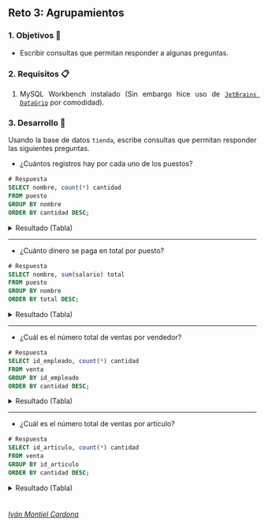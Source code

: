 ## Reto 3: Agrupamientos

<div style="text-align: justify;">

### 1. Objetivos :dart:

- Escribir consultas que permitan responder a algunas preguntas.

### 2. Requisitos :clipboard:

1. MySQL Workbench instalado (Sin embargo hice uso de [`JetBrains DataGrip`](https://www.jetbrains.com/datagrip/) por comodidad).

### 3. Desarrollo :rocket:

Usando la base de datos `tienda`, escribe consultas que permitan responder las siguientes preguntas.

- ¿Cuántos registros hay por cada uno de los puestos?

```sql
# Respuesta
SELECT nombre, count(*) cantidad
FROM puesto
GROUP BY nombre
ORDER BY cantidad DESC;                
```
<details><summary>Resultado (Tabla)</summary>
<p>
  
<details><summary>Evidencia (Jetbrains DataGrip)</summary>
<p>
<br />
<p align="center">
  <a>
    <img src="https://github.com/begeistert/Bedu/blob/main/Sesion-02/Reto-03/Captura-01.png">
  </a>
</p>
</details>

|#  |nombre                              |cantidad|
|---|------------------------------------|--------|
|1  |Nurse Practicioner                  |16      |
|2  |Marketing Manager                   |16      |
|3  |Project Manager                     |15      |
|4  |Research Associate                  |14      |
|5  |Editor                              |14      |
|6  |Business Systems Development Analyst|14      |
|7  |Data Coordiator                     |13      |
|8  |Physical Therapy Assistant          |13      |
|9  |Assistant Professor                 |13      |
|10 |Financial Advisor                   |12      |
|11 |Sales Representative                |12      |
|12 |Executive Secretary                 |12      |
|13 |VP Marketing                        |12      |
|14 |Compensation Analyst                |12      |
|15 |VP Quality Control                  |12      |
|16 |Product Engineer                    |12      |
|17 |General Manager                     |11      |
|18 |Clinical Specialist                 |11      |
|19 |Occupational Therapist              |11      |
|20 |Recruiting Manager                  |11      |
|21 |Mechanical Systems Engineer         |11      |
|22 |Electrical Engineer                 |11      |
|23 |Marketing Assistant                 |11      |
|24 |Paralegal                           |11      |
|25 |Social Worker                       |10      |
|26 |Structural Engineer                 |10      |
|27 |Senior Editor                       |10      |
|28 |Speech Pathologist                  |10      |
|29 |Help Desk Technician                |10      |
|30 |Community Outreach Specialist       |10      |
|31 |Environmental Tech                  |10      |
|32 |Nurse                               |10      |
|33 |Senior Cost Accountant              |10      |
|34 |VP Accounting                       |10      |
|35 |Pharmacist                          |10      |
|36 |Associate Professor                 |10      |
|37 |Professor                           |10      |
|38 |Staff Scientist                     |9       |
|39 |Teacher                             |9       |
|40 |Recruiter                           |9       |
|41 |Quality Control Specialist          |9       |
|42 |Senior Quality Engineer             |9       |
|43 |Nuclear Power Engineer              |9       |
|44 |Internal Auditor                    |9       |
|45 |Account Executive                   |9       |
|46 |Technical Writer                    |9       |
|47 |Environmental Specialist            |9       |
|48 |Analog Circuit Design manager       |8       |
|49 |Junior Executive                    |8       |
|50 |Director of Sales                   |8       |
|51 |Graphic Designer                    |8       |
|52 |Senior Financial Analyst            |8       |
|53 |Cost Accountant                     |8       |
|54 |Sales Associate                     |8       |
|55 |Librarian                           |8       |
|56 |Software Consultant                 |8       |
|57 |Chief Design Engineer               |8       |
|58 |Quality Engineer                    |8       |
|59 |Actuary                             |8       |
|60 |Information Systems Manager         |7       |
|61 |Dental Hygienist                    |7       |
|62 |VP Sales                            |7       |
|63 |Chemical Engineer                   |7       |
|64 |Assistant Manager                   |7       |
|65 |Geological Engineer                 |7       |
|66 |Help Desk Operator                  |7       |
|67 |VP Product Management               |7       |
|68 |Human Resources Manager             |6       |
|69 |Financial Analyst                   |6       |
|70 |Biostatistician IV                  |6       |
|71 |Tax Accountant                      |6       |
|72 |Account Coordinator                 |6       |
|73 |Legal Assistant                     |6       |
|74 |Developer II                        |6       |
|75 |Senior Developer                    |6       |
|76 |Operator                            |6       |
|77 |Assistant Media Planner             |6       |
|78 |Desktop Support Technician          |5       |
|79 |Web Designer IV                     |5       |
|80 |Civil Engineer                      |5       |
|81 |Media Manager III                   |5       |
|82 |Administrative Assistant III        |5       |
|83 |GIS Technical Architect             |5       |
|84 |Payment Adjustment Coordinator      |5       |
|85 |Analyst Programmer                  |5       |
|86 |Budget/Accounting Analyst IV        |5       |
|87 |Food Chemist                        |5       |
|88 |Budget/Accounting Analyst III       |4       |
|89 |Safety Technician IV                |4       |
|90 |Design Engineer                     |4       |
|91 |Biostatistician I                   |4       |
|92 |Administrative Officer              |4       |
|93 |Senior Sales Associate              |4       |
|94 |Accountant IV                       |4       |
|95 |Computer Systems Analyst I          |4       |
|96 |Biostatistician III                 |4       |
|97 |Automation Specialist III           |4       |
|98 |Developer III                       |4       |
|99 |Statistician I                      |4       |
|100|Structural Analysis Engineer        |4       |
|101|Engineer IV                         |4       |
|102|Database Administrator IV           |4       |
|103|Accounting Assistant III            |3       |
|104|Staff Accountant IV                 |3       |
|105|Software Test Engineer III          |3       |
|106|Human Resources Assistant I         |3       |
|107|Human Resources Assistant II        |3       |
|108|Registered Nurse                    |3       |
|109|Software Engineer I                 |3       |
|110|Staff Accountant II                 |3       |
|111|Programmer II                       |3       |
|112|Systems Administrator III           |3       |
|113|Accounting Assistant II             |3       |
|114|Engineer II                         |3       |
|115|Office Assistant III                |3       |
|116|Health Coach IV                     |3       |
|117|Developer IV                        |3       |
|118|Staff Accountant I                  |3       |
|119|Computer Systems Analyst III        |3       |
|120|Research Nurse                      |3       |
|121|Geologist III                       |3       |
|122|Web Developer II                    |3       |
|123|Database Administrator III          |3       |
|124|Geologist II                        |3       |
|125|Health Coach I                      |3       |
|126|Statistician IV                     |3       |
|127|Health Coach III                    |3       |
|128|Statistician III                    |3       |
|129|Engineer III                        |3       |
|130|Programmer Analyst II               |2       |
|131|Computer Systems Analyst II         |2       |
|132|Software Engineer IV                |2       |
|133|Database Administrator II           |2       |
|134|Programmer III                      |2       |
|135|Programmer Analyst IV               |2       |
|136|Research Assistant IV               |2       |
|137|Web Developer IV                    |2       |
|138|Geologist IV                        |2       |
|139|Administrative Assistant II         |2       |
|140|Database Administrator I            |2       |
|141|Automation Specialist II            |2       |
|142|Statistician II                     |2       |
|143|Media Manager IV                    |2       |
|144|Programmer Analyst III              |2       |
|145|Accountant I                        |2       |
|146|Human Resources Assistant III       |2       |
|147|Safety Technician III               |2       |
|148|Automation Specialist I             |2       |
|149|Media Manager II                    |2       |
|150|Web Designer I                      |2       |
|151|Web Designer III                    |2       |
|152|Office Assistant IV                 |2       |
|153|Account Representative IV           |2       |
|154|Account Representative II           |2       |
|155|Web Developer III                   |1       |
|156|Safety Technician I                 |1       |
|157|Accountant III                      |1       |
|158|Accounting Assistant I              |1       |
|159|Software Test Engineer I            |1       |
|160|Administrative Assistant I          |1       |
|161|Health Coach II                     |1       |
|162|Office Assistant II                 |1       |
|163|Account Representative III          |1       |
|164|Web Developer I                     |1       |
|165|Software Test Engineer IV           |1       |
|166|Systems Administrator IV            |1       |
|167|Software Test Engineer II           |1       |
|168|Automation Specialist IV            |1       |
|169|Research Assistant III              |1       |
|170|Web Designer II                     |1       |
|171|Engineer I                          |1       |
|172|Office Assistant I                  |1       |
|173|Human Resources Assistant IV        |1       |
|174|Budget/Accounting Analyst II        |1       |
|175|Biostatistician II                  |1       |
|176|Systems Administrator II            |1       |
|177|Research Assistant II               |1       |
|178|Budget/Accounting Analyst I         |1       |
|179|Computer Systems Analyst IV         |1       |
|180|Programmer IV                       |1       |
|181|Geologist I                         |1       |

</p>
</details>

---

- ¿Cuánto dinero se paga en total por puesto?

```sql
# Respuesta
SELECT nombre, sum(salario) total
FROM puesto
GROUP BY nombre
ORDER BY total DESC;                 
```
<details><summary>Resultado (Tabla)</summary>
<p>

<details><summary>Evidencia (Jetbrains DataGrip)</summary>
<p>
<br />
<p align="center">
  <a>
    <img src="https://github.com/begeistert/Bedu/blob/main/Sesion-02/Reto-03/Captura-02.png">
  </a>
</p>
</details>

|#  |nombre                              |total             |
|---|------------------------------------|------------------|
|1  |Project Manager                     |319920.94999999995|
|2  |Marketing Manager                   |314634.11000000004|
|3  |Nurse Practicioner                  |296384.04         |
|4  |Editor                              |295937.8          |
|5  |Business Systems Development Analyst|287700.92000000004|
|6  |Data Coordiator                     |270557.2          |
|7  |Assistant Professor                 |259330.11999999997|
|8  |Sales Representative                |258233.40000000002|
|9  |Physical Therapy Assistant          |250663.83000000002|
|10 |Product Engineer                    |250642.59         |
|11 |Executive Secretary                 |249026.86         |
|12 |Recruiting Manager                  |244284.58000000002|
|13 |VP Marketing                        |238134.47         |
|14 |Research Associate                  |232990.91999999998|
|15 |VP Quality Control                  |228367.74         |
|16 |Financial Advisor                   |223188.32         |
|17 |Internal Auditor                    |217184.47999999998|
|18 |Community Outreach Specialist       |213180.26         |
|19 |Electrical Engineer                 |213060.25000000003|
|20 |Senior Cost Accountant              |209741.45         |
|21 |Mechanical Systems Engineer         |205871.29999999996|
|22 |Recruiter                           |205388.24         |
|23 |Associate Professor                 |202747.07         |
|24 |Marketing Assistant                 |201814.22999999998|
|25 |Professor                           |197438.65         |
|26 |Occupational Therapist              |197312.52         |
|27 |Structural Engineer                 |196719.8          |
|28 |Compensation Analyst                |196647.86         |
|29 |Help Desk Technician                |195488.10000000003|
|30 |Technical Writer                    |195144.9          |
|31 |Senior Editor                       |194293.35         |
|32 |Account Executive                   |192631.74000000002|
|33 |Paralegal                           |191828.56         |
|34 |General Manager                     |187447.10000000003|
|35 |Environmental Specialist            |187148.25999999998|
|36 |Actuary                             |185081.38         |
|37 |Nuclear Power Engineer              |183194.26999999996|
|38 |Speech Pathologist                  |181719.12         |
|39 |Clinical Specialist                 |180402.31000000003|
|40 |Analog Circuit Design manager       |179310.18000000002|
|41 |Quality Engineer                    |177159.88         |
|42 |Pharmacist                          |177045.75999999998|
|43 |VP Accounting                       |176440.37         |
|44 |Quality Control Specialist          |176435.7          |
|45 |Teacher                             |176137.90999999997|
|46 |Environmental Tech                  |170871.14         |
|47 |Social Worker                       |168107.81         |
|48 |Librarian                           |167132.47         |
|49 |Senior Quality Engineer             |165311.53         |
|50 |Sales Associate                     |161259.63         |
|51 |Information Systems Manager         |158606.63999999998|
|52 |Nurse                               |158288.41         |
|53 |Staff Scientist                     |157528.98         |
|54 |Junior Executive                    |156846.26         |
|55 |Graphic Designer                    |155582.24000000002|
|56 |Cost Accountant                     |155524.81         |
|57 |Senior Financial Analyst            |155378.73         |
|58 |Geological Engineer                 |154718.74000000002|
|59 |Software Consultant                 |148500.93         |
|60 |Help Desk Operator                  |144664.22         |
|61 |Senior Developer                    |144510.99999999997|
|62 |VP Sales                            |144019.28         |
|63 |Assistant Media Planner             |142575.78999999998|
|64 |VP Product Management               |139063            |
|65 |Assistant Manager                   |137498.36         |
|66 |Director of Sales                   |136630.69         |
|67 |Dental Hygienist                    |134625.13999999998|
|68 |Human Resources Manager             |134137.89         |
|69 |Chemical Engineer                   |124725.29         |
|70 |Food Chemist                        |122822.52999999998|
|71 |Legal Assistant                     |116887.06         |
|72 |Biostatistician IV                  |115855.77         |
|73 |Chief Design Engineer               |113435.31         |
|74 |Administrative Assistant III        |109978.81999999999|
|75 |Analyst Programmer                  |109022.78         |
|76 |Payment Adjustment Coordinator      |108237.15         |
|77 |Operator                            |107162.24         |
|78 |Media Manager III                   |106493.16         |
|79 |Tax Accountant                      |104793.26999999999|
|80 |Financial Analyst                   |103102.69         |
|81 |Developer II                        |100616.11         |
|82 |GIS Technical Architect             |98169.16          |
|83 |Civil Engineer                      |96309.17          |
|84 |Structural Analysis Engineer        |96282.49          |
|85 |Account Coordinator                 |95365.31          |
|86 |Web Designer IV                     |94720.48999999999 |
|87 |Desktop Support Technician          |92315.22          |
|88 |Budget/Accounting Analyst IV        |86841.65          |
|89 |Automation Specialist III           |85265.81          |
|90 |Accounting Assistant II             |82846.92          |
|91 |Biostatistician I                   |81166.53          |
|92 |Design Engineer                     |80445.94          |
|93 |Engineer IV                         |80252.93000000001 |
|94 |Accounting Assistant III            |78947.08          |
|95 |Developer III                       |78804.54          |
|96 |Database Administrator IV           |78122.02          |
|97 |Research Nurse                      |74760.48000000001 |
|98 |Safety Technician IV                |73772             |
|99 |Computer Systems Analyst III        |73510.64000000001 |
|100|Accountant IV                       |73295.34          |
|101|Engineer II                         |72390.38          |
|102|Biostatistician III                 |72168.98999999999 |
|103|Web Developer II                    |70273.68000000001 |
|104|Budget/Accounting Analyst III       |70107.77          |
|105|Computer Systems Analyst I          |69487.33          |
|106|Health Coach IV                     |68818.7           |
|107|Statistician I                      |66762.22          |
|108|Programmer II                       |66738.28          |
|109|Administrative Officer              |65457.009999999995|
|110|Systems Administrator III           |65249.71          |
|111|Database Administrator III          |65130.479999999996|
|112|Health Coach I                      |64201.719999999994|
|113|Senior Sales Associate              |59430.57          |
|114|Statistician IV                     |59128.3           |
|115|Software Engineer I                 |58684.06          |
|116|Registered Nurse                    |58365.799999999996|
|117|Health Coach III                    |57582.14000000001 |
|118|Statistician III                    |56597.75          |
|119|Human Resources Assistant II        |56561.19          |
|120|Human Resources Assistant I         |54443.1           |
|121|Geologist II                        |52602.93          |
|122|Staff Accountant IV                 |52206.27          |
|123|Programmer Analyst III              |50695.97          |
|124|Engineer III                        |49341.4           |
|125|Staff Accountant I                  |48534.89000000001 |
|126|Office Assistant III                |46695.299999999996|
|127|Administrative Assistant II         |46447.15          |
|128|Software Test Engineer III          |46299.53          |
|129|Media Manager IV                    |45136.490000000005|
|130|Geologist III                       |44991.45          |
|131|Web Designer I                      |44976.29          |
|132|Automation Specialist II            |44760.58          |
|133|Programmer Analyst IV               |44548.759999999995|
|134|Account Representative IV           |44136.37          |
|135|Web Designer III                    |44085.04          |
|136|Database Administrator II           |43489.34          |
|137|Web Developer IV                    |42071.9           |
|138|Geologist IV                        |41916.28          |
|139|Developer IV                        |41890.75          |
|140|Safety Technician III               |40913.68          |
|141|Automation Specialist I             |39900.479999999996|
|142|Research Assistant IV               |38957.619999999995|
|143|Software Engineer IV                |37258.75          |
|144|Database Administrator I            |36415.3           |
|145|Account Representative II           |36270.86          |
|146|Office Assistant IV                 |35898.479999999996|
|147|Programmer Analyst II               |35658.78          |
|148|Computer Systems Analyst II         |35160             |
|149|Programmer III                      |35091.17          |
|150|Staff Accountant II                 |33694.94          |
|151|Human Resources Assistant III       |32617.61          |
|152|Media Manager II                    |31757.510000000002|
|153|Accountant I                        |30567.079999999998|
|154|Accounting Assistant I              |29770             |
|155|Administrative Assistant I          |28952.63          |
|156|Statistician II                     |28752.649999999998|
|157|Budget/Accounting Analyst II        |28698.82          |
|158|Research Assistant III              |27359.54          |
|159|Automation Specialist IV            |27356.99          |
|160|Engineer I                          |27155.44          |
|161|Programmer IV                       |27148.8           |
|162|Computer Systems Analyst IV         |25803.45          |
|163|Software Test Engineer IV           |25062.1           |
|164|Web Developer I                     |23536.3           |
|165|Software Test Engineer I            |22150.18          |
|166|Accountant III                      |21880.07          |
|167|Systems Administrator IV            |21007.3           |
|168|Office Assistant II                 |21000.56          |
|169|Office Assistant I                  |20506.16          |
|170|Biostatistician II                  |20196.05          |
|171|Health Coach II                     |18672.07          |
|172|Web Designer II                     |18487.79          |
|173|Systems Administrator II            |16712.29          |
|174|Budget/Accounting Analyst I         |16579.18          |
|175|Research Assistant II               |15982.36          |
|176|Safety Technician I                 |15855.96          |
|177|Web Developer III                   |15457.03          |
|178|Software Test Engineer II           |13084.31          |
|179|Human Resources Assistant IV        |12946.33          |
|180|Geologist I                         |11719.36          |
|181|Account Representative III          |10926.89          |

</p>
</details>

---

- ¿Cuál es el número total de ventas por vendedor?

```sql
# Respuesta
SELECT id_empleado, count(*) cantidad
FROM venta
GROUP BY id_empleado
ORDER BY cantidad DESC;                 
```
<details><summary>Resultado (Tabla)</summary>
<p>

<details><summary>Evidencia (Jetbrains DataGrip)</summary>
<p>
<br />
<p align="center">
  <a>
    <img src="https://github.com/begeistert/Bedu/blob/main/Sesion-02/Reto-03/Captura-03.png">
  </a>
</p>
</details>

|#  |id_empleado|cantidad|
|---|-----------|--------|
|1  |510        |6       |
|2  |12         |5       |
|3  |227        |5       |
|4  |544        |5       |
|5  |15         |4       |
|6  |142        |4       |
|7  |216        |4       |
|8  |233        |4       |
|9  |379        |4       |
|10 |396        |4       |
|11 |413        |4       |
|12 |446        |4       |
|13 |476        |4       |
|14 |507        |4       |
|15 |529        |4       |
|16 |682        |4       |
|17 |747        |4       |
|18 |769        |4       |
|19 |791        |4       |
|20 |895        |4       |
|21 |41         |3       |
|22 |51         |3       |
|23 |56         |3       |
|24 |69         |3       |
|25 |86         |3       |
|26 |104        |3       |
|27 |107        |3       |
|28 |155        |3       |
|29 |173        |3       |
|30 |178        |3       |
|31 |185        |3       |
|32 |190        |3       |
|33 |205        |3       |
|34 |228        |3       |
|35 |240        |3       |
|36 |242        |3       |
|37 |255        |3       |
|38 |256        |3       |
|39 |260        |3       |
|40 |287        |3       |
|41 |318        |3       |
|42 |344        |3       |
|43 |364        |3       |
|44 |381        |3       |
|45 |393        |3       |
|46 |398        |3       |
|47 |414        |3       |
|48 |427        |3       |
|49 |461        |3       |
|50 |489        |3       |
|51 |511        |3       |
|52 |542        |3       |
|53 |558        |3       |
|54 |562        |3       |
|55 |646        |3       |
|56 |678        |3       |
|57 |680        |3       |
|58 |725        |3       |
|59 |737        |3       |
|60 |756        |3       |
|61 |761        |3       |
|62 |772        |3       |
|63 |773        |3       |
|64 |774        |3       |
|65 |784        |3       |
|66 |785        |3       |
|67 |802        |3       |
|68 |805        |3       |
|69 |811        |3       |
|70 |823        |3       |
|71 |872        |3       |
|72 |944        |3       |
|73 |946        |3       |
|74 |948        |3       |
|75 |951        |3       |
|76 |976        |3       |
|77 |994        |3       |
|78 |2          |2       |
|79 |3          |2       |
|80 |6          |2       |
|81 |18         |2       |
|82 |23         |2       |
|83 |31         |2       |
|84 |32         |2       |
|85 |36         |2       |
|86 |37         |2       |
|87 |39         |2       |
|88 |45         |2       |
|89 |60         |2       |
|90 |67         |2       |
|91 |74         |2       |
|92 |83         |2       |
|93 |85         |2       |
|94 |90         |2       |
|95 |92         |2       |
|96 |94         |2       |
|97 |108        |2       |
|98 |115        |2       |
|99 |122        |2       |
|100|123        |2       |
|101|128        |2       |
|102|134        |2       |
|103|135        |2       |
|104|141        |2       |
|105|148        |2       |
|106|149        |2       |
|107|153        |2       |
|108|156        |2       |
|109|170        |2       |
|110|177        |2       |
|111|183        |2       |
|112|188        |2       |
|113|192        |2       |
|114|193        |2       |
|115|196        |2       |
|116|198        |2       |
|117|202        |2       |
|118|208        |2       |
|119|209        |2       |
|120|223        |2       |
|121|230        |2       |
|122|236        |2       |
|123|237        |2       |
|124|243        |2       |
|125|252        |2       |
|126|259        |2       |
|127|263        |2       |
|128|265        |2       |
|129|267        |2       |
|130|270        |2       |
|131|278        |2       |
|132|286        |2       |
|133|291        |2       |
|134|292        |2       |
|135|298        |2       |
|136|299        |2       |
|137|301        |2       |
|138|303        |2       |
|139|304        |2       |
|140|305        |2       |
|141|312        |2       |
|142|325        |2       |
|143|342        |2       |
|144|349        |2       |
|145|354        |2       |
|146|359        |2       |
|147|360        |2       |
|148|370        |2       |
|149|378        |2       |
|150|383        |2       |
|151|389        |2       |
|152|390        |2       |
|153|394        |2       |
|154|395        |2       |
|155|401        |2       |
|156|412        |2       |
|157|417        |2       |
|158|423        |2       |
|159|428        |2       |
|160|435        |2       |
|161|438        |2       |
|162|444        |2       |
|163|448        |2       |
|164|449        |2       |
|165|452        |2       |
|166|453        |2       |
|167|459        |2       |
|168|460        |2       |
|169|467        |2       |
|170|477        |2       |
|171|485        |2       |
|172|491        |2       |
|173|499        |2       |
|174|502        |2       |
|175|509        |2       |
|176|516        |2       |
|177|517        |2       |
|178|520        |2       |
|179|528        |2       |
|180|531        |2       |
|181|538        |2       |
|182|554        |2       |
|183|557        |2       |
|184|565        |2       |
|185|568        |2       |
|186|572        |2       |
|187|575        |2       |
|188|576        |2       |
|189|578        |2       |
|190|582        |2       |
|191|586        |2       |
|192|587        |2       |
|193|596        |2       |
|194|607        |2       |
|195|608        |2       |
|196|627        |2       |
|197|630        |2       |
|198|637        |2       |
|199|648        |2       |
|200|651        |2       |
|201|664        |2       |
|202|675        |2       |
|203|676        |2       |
|204|677        |2       |
|205|679        |2       |
|206|683        |2       |
|207|684        |2       |
|208|688        |2       |
|209|690        |2       |
|210|694        |2       |
|211|697        |2       |
|212|707        |2       |
|213|714        |2       |
|214|716        |2       |
|215|722        |2       |
|216|726        |2       |
|217|733        |2       |
|218|740        |2       |
|219|745        |2       |
|220|758        |2       |
|221|760        |2       |
|222|765        |2       |
|223|766        |2       |
|224|775        |2       |
|225|776        |2       |
|226|779        |2       |
|227|812        |2       |
|228|813        |2       |
|229|826        |2       |
|230|831        |2       |
|231|835        |2       |
|232|839        |2       |
|233|850        |2       |
|234|856        |2       |
|235|866        |2       |
|236|869        |2       |
|237|878        |2       |
|238|880        |2       |
|239|881        |2       |
|240|885        |2       |
|241|888        |2       |
|242|891        |2       |
|243|898        |2       |
|244|904        |2       |
|245|905        |2       |
|246|906        |2       |
|247|910        |2       |
|248|915        |2       |
|249|922        |2       |
|250|925        |2       |
|251|935        |2       |
|252|941        |2       |
|253|958        |2       |
|254|962        |2       |
|255|982        |2       |
|256|986        |2       |
|257|4          |1       |
|258|5          |1       |
|259|22         |1       |
|260|25         |1       |
|261|26         |1       |
|262|28         |1       |
|263|29         |1       |
|264|30         |1       |
|265|34         |1       |
|266|38         |1       |
|267|42         |1       |
|268|47         |1       |
|269|50         |1       |
|270|52         |1       |
|271|54         |1       |
|272|55         |1       |
|273|59         |1       |
|274|63         |1       |
|275|64         |1       |
|276|70         |1       |
|277|71         |1       |
|278|72         |1       |
|279|75         |1       |
|280|77         |1       |
|281|88         |1       |
|282|89         |1       |
|283|91         |1       |
|284|95         |1       |
|285|96         |1       |
|286|97         |1       |
|287|98         |1       |
|288|100        |1       |
|289|101        |1       |
|290|103        |1       |
|291|112        |1       |
|292|113        |1       |
|293|114        |1       |
|294|116        |1       |
|295|117        |1       |
|296|119        |1       |
|297|120        |1       |
|298|124        |1       |
|299|126        |1       |
|300|127        |1       |
|301|131        |1       |
|302|137        |1       |
|303|138        |1       |
|304|144        |1       |
|305|145        |1       |
|306|146        |1       |
|307|150        |1       |
|308|152        |1       |
|309|158        |1       |
|310|160        |1       |
|311|161        |1       |
|312|162        |1       |
|313|163        |1       |
|314|165        |1       |
|315|168        |1       |
|316|169        |1       |
|317|174        |1       |
|318|176        |1       |
|319|180        |1       |
|320|187        |1       |
|321|195        |1       |
|322|200        |1       |
|323|203        |1       |
|324|204        |1       |
|325|206        |1       |
|326|207        |1       |
|327|210        |1       |
|328|211        |1       |
|329|212        |1       |
|330|214        |1       |
|331|215        |1       |
|332|218        |1       |
|333|220        |1       |
|334|222        |1       |
|335|225        |1       |
|336|229        |1       |
|337|231        |1       |
|338|238        |1       |
|339|239        |1       |
|340|246        |1       |
|341|248        |1       |
|342|251        |1       |
|343|258        |1       |
|344|261        |1       |
|345|264        |1       |
|346|266        |1       |
|347|269        |1       |
|348|271        |1       |
|349|272        |1       |
|350|273        |1       |
|351|277        |1       |
|352|279        |1       |
|353|280        |1       |
|354|281        |1       |
|355|282        |1       |
|356|284        |1       |
|357|285        |1       |
|358|288        |1       |
|359|289        |1       |
|360|293        |1       |
|361|294        |1       |
|362|295        |1       |
|363|296        |1       |
|364|297        |1       |
|365|300        |1       |
|366|308        |1       |
|367|309        |1       |
|368|311        |1       |
|369|314        |1       |
|370|315        |1       |
|371|316        |1       |
|372|319        |1       |
|373|321        |1       |
|374|322        |1       |
|375|324        |1       |
|376|330        |1       |
|377|331        |1       |
|378|335        |1       |
|379|337        |1       |
|380|338        |1       |
|381|340        |1       |
|382|341        |1       |
|383|343        |1       |
|384|345        |1       |
|385|346        |1       |
|386|347        |1       |
|387|351        |1       |
|388|353        |1       |
|389|355        |1       |
|390|356        |1       |
|391|357        |1       |
|392|361        |1       |
|393|369        |1       |
|394|371        |1       |
|395|373        |1       |
|396|375        |1       |
|397|377        |1       |
|398|380        |1       |
|399|382        |1       |
|400|384        |1       |
|401|387        |1       |
|402|388        |1       |
|403|397        |1       |
|404|400        |1       |
|405|405        |1       |
|406|406        |1       |
|407|407        |1       |
|408|408        |1       |
|409|409        |1       |
|410|410        |1       |
|411|415        |1       |
|412|416        |1       |
|413|418        |1       |
|414|421        |1       |
|415|422        |1       |
|416|424        |1       |
|417|425        |1       |
|418|426        |1       |
|419|429        |1       |
|420|430        |1       |
|421|431        |1       |
|422|432        |1       |
|423|434        |1       |
|424|436        |1       |
|425|440        |1       |
|426|441        |1       |
|427|447        |1       |
|428|456        |1       |
|429|458        |1       |
|430|463        |1       |
|431|464        |1       |
|432|465        |1       |
|433|466        |1       |
|434|468        |1       |
|435|471        |1       |
|436|473        |1       |
|437|474        |1       |
|438|475        |1       |
|439|478        |1       |
|440|483        |1       |
|441|487        |1       |
|442|492        |1       |
|443|494        |1       |
|444|495        |1       |
|445|496        |1       |
|446|497        |1       |
|447|498        |1       |
|448|500        |1       |
|449|501        |1       |
|450|503        |1       |
|451|505        |1       |
|452|506        |1       |
|453|519        |1       |
|454|523        |1       |
|455|525        |1       |
|456|526        |1       |
|457|527        |1       |
|458|534        |1       |
|459|539        |1       |
|460|543        |1       |
|461|545        |1       |
|462|546        |1       |
|463|552        |1       |
|464|555        |1       |
|465|561        |1       |
|466|563        |1       |
|467|564        |1       |
|468|569        |1       |
|469|571        |1       |
|470|573        |1       |
|471|574        |1       |
|472|577        |1       |
|473|579        |1       |
|474|580        |1       |
|475|581        |1       |
|476|583        |1       |
|477|584        |1       |
|478|585        |1       |
|479|588        |1       |
|480|589        |1       |
|481|591        |1       |
|482|593        |1       |
|483|594        |1       |
|484|595        |1       |
|485|597        |1       |
|486|598        |1       |
|487|599        |1       |
|488|602        |1       |
|489|603        |1       |
|490|604        |1       |
|491|605        |1       |
|492|606        |1       |
|493|609        |1       |
|494|611        |1       |
|495|612        |1       |
|496|614        |1       |
|497|621        |1       |
|498|623        |1       |
|499|628        |1       |
|500|629        |1       |
|501|631        |1       |
|502|633        |1       |
|503|635        |1       |
|504|636        |1       |
|505|638        |1       |
|506|640        |1       |
|507|643        |1       |
|508|644        |1       |
|509|649        |1       |
|510|654        |1       |
|511|655        |1       |
|512|657        |1       |
|513|662        |1       |
|514|663        |1       |
|515|666        |1       |
|516|668        |1       |
|517|670        |1       |
|518|671        |1       |
|519|672        |1       |
|520|673        |1       |
|521|681        |1       |
|522|685        |1       |
|523|686        |1       |
|524|689        |1       |
|525|693        |1       |
|526|696        |1       |
|527|698        |1       |
|528|699        |1       |
|529|700        |1       |
|530|701        |1       |
|531|702        |1       |
|532|705        |1       |
|533|706        |1       |
|534|709        |1       |
|535|710        |1       |
|536|713        |1       |
|537|719        |1       |
|538|720        |1       |
|539|723        |1       |
|540|727        |1       |
|541|728        |1       |
|542|732        |1       |
|543|735        |1       |
|544|736        |1       |
|545|738        |1       |
|546|739        |1       |
|547|741        |1       |
|548|743        |1       |
|549|744        |1       |
|550|748        |1       |
|551|750        |1       |
|552|755        |1       |
|553|759        |1       |
|554|763        |1       |
|555|768        |1       |
|556|770        |1       |
|557|771        |1       |
|558|778        |1       |
|559|780        |1       |
|560|786        |1       |
|561|787        |1       |
|562|788        |1       |
|563|793        |1       |
|564|795        |1       |
|565|796        |1       |
|566|797        |1       |
|567|801        |1       |
|568|803        |1       |
|569|804        |1       |
|570|807        |1       |
|571|808        |1       |
|572|810        |1       |
|573|816        |1       |
|574|819        |1       |
|575|820        |1       |
|576|824        |1       |
|577|825        |1       |
|578|828        |1       |
|579|830        |1       |
|580|834        |1       |
|581|836        |1       |
|582|838        |1       |
|583|840        |1       |
|584|841        |1       |
|585|842        |1       |
|586|844        |1       |
|587|845        |1       |
|588|847        |1       |
|589|848        |1       |
|590|854        |1       |
|591|855        |1       |
|592|862        |1       |
|593|863        |1       |
|594|867        |1       |
|595|868        |1       |
|596|870        |1       |
|597|871        |1       |
|598|873        |1       |
|599|876        |1       |
|600|879        |1       |
|601|882        |1       |
|602|886        |1       |
|603|887        |1       |
|604|894        |1       |
|605|896        |1       |
|606|903        |1       |
|607|911        |1       |
|608|912        |1       |
|609|918        |1       |
|610|919        |1       |
|611|923        |1       |
|612|924        |1       |
|613|926        |1       |
|614|929        |1       |
|615|930        |1       |
|616|936        |1       |
|617|937        |1       |
|618|938        |1       |
|619|939        |1       |
|620|947        |1       |
|621|949        |1       |
|622|953        |1       |
|623|955        |1       |
|624|957        |1       |
|625|963        |1       |
|626|967        |1       |
|627|969        |1       |
|628|975        |1       |
|629|977        |1       |
|630|979        |1       |
|631|980        |1       |
|632|981        |1       |
|633|983        |1       |
|634|985        |1       |
|635|987        |1       |
|636|989        |1       |
|637|990        |1       |
|638|992        |1       |
|639|995        |1       |
|640|997        |1       |
|641|999        |1       |
|642|1000       |1       |

</p>
</details>

---

- ¿Cuál es el número total de ventas por artículo?

```sql
# Respuesta
SELECT id_articulo, count(*) cantidad
FROM venta
GROUP BY id_articulo
ORDER BY cantidad DESC;                
```
<details><summary>Resultado (Tabla)</summary>
<p>

<details><summary>Evidencia (Jetbrains DataGrip)</summary>
<p>
<br />
<p align="center">
  <a>
    <img src="https://github.com/begeistert/Bedu/blob/main/Sesion-02/Reto-03/Captura-04.png">
  </a>
</p>
</details>

|#  |id_articulo|cantidad|
|---|-----------|--------|
|1  |966        |5       |
|2  |32         |4       |
|3  |43         |4       |
|4  |98         |4       |
|5  |289        |4       |
|6  |313        |4       |
|7  |322        |4       |
|8  |343        |4       |
|9  |419        |4       |
|10 |554        |4       |
|11 |583        |4       |
|12 |677        |4       |
|13 |899        |4       |
|14 |984        |4       |
|15 |26         |3       |
|16 |46         |3       |
|17 |53         |3       |
|18 |56         |3       |
|19 |65         |3       |
|20 |88         |3       |
|21 |89         |3       |
|22 |94         |3       |
|23 |115        |3       |
|24 |133        |3       |
|25 |141        |3       |
|26 |143        |3       |
|27 |177        |3       |
|28 |197        |3       |
|29 |199        |3       |
|30 |233        |3       |
|31 |244        |3       |
|32 |261        |3       |
|33 |271        |3       |
|34 |284        |3       |
|35 |291        |3       |
|36 |304        |3       |
|37 |309        |3       |
|38 |311        |3       |
|39 |329        |3       |
|40 |355        |3       |
|41 |358        |3       |
|42 |399        |3       |
|43 |404        |3       |
|44 |405        |3       |
|45 |408        |3       |
|46 |434        |3       |
|47 |448        |3       |
|48 |462        |3       |
|49 |469        |3       |
|50 |480        |3       |
|51 |486        |3       |
|52 |500        |3       |
|53 |501        |3       |
|54 |505        |3       |
|55 |511        |3       |
|56 |514        |3       |
|57 |539        |3       |
|58 |543        |3       |
|59 |564        |3       |
|60 |572        |3       |
|61 |633        |3       |
|62 |635        |3       |
|63 |636        |3       |
|64 |641        |3       |
|65 |648        |3       |
|66 |656        |3       |
|67 |659        |3       |
|68 |663        |3       |
|69 |683        |3       |
|70 |684        |3       |
|71 |687        |3       |
|72 |693        |3       |
|73 |701        |3       |
|74 |702        |3       |
|75 |721        |3       |
|76 |726        |3       |
|77 |730        |3       |
|78 |739        |3       |
|79 |742        |3       |
|80 |747        |3       |
|81 |767        |3       |
|82 |786        |3       |
|83 |799        |3       |
|84 |800        |3       |
|85 |807        |3       |
|86 |816        |3       |
|87 |844        |3       |
|88 |864        |3       |
|89 |925        |3       |
|90 |927        |3       |
|91 |930        |3       |
|92 |942        |3       |
|93 |972        |3       |
|94 |995        |3       |
|95 |4          |2       |
|96 |13         |2       |
|97 |38         |2       |
|98 |39         |2       |
|99 |49         |2       |
|100|55         |2       |
|101|93         |2       |
|102|95         |2       |
|103|104        |2       |
|104|105        |2       |
|105|111        |2       |
|106|121        |2       |
|107|125        |2       |
|108|126        |2       |
|109|132        |2       |
|110|135        |2       |
|111|139        |2       |
|112|145        |2       |
|113|148        |2       |
|114|149        |2       |
|115|150        |2       |
|116|156        |2       |
|117|173        |2       |
|118|183        |2       |
|119|189        |2       |
|120|190        |2       |
|121|191        |2       |
|122|200        |2       |
|123|202        |2       |
|124|205        |2       |
|125|207        |2       |
|126|223        |2       |
|127|229        |2       |
|128|234        |2       |
|129|242        |2       |
|130|254        |2       |
|131|257        |2       |
|132|258        |2       |
|133|272        |2       |
|134|279        |2       |
|135|280        |2       |
|136|282        |2       |
|137|295        |2       |
|138|296        |2       |
|139|302        |2       |
|140|310        |2       |
|141|323        |2       |
|142|326        |2       |
|143|332        |2       |
|144|335        |2       |
|145|340        |2       |
|146|345        |2       |
|147|346        |2       |
|148|347        |2       |
|149|348        |2       |
|150|352        |2       |
|151|357        |2       |
|152|361        |2       |
|153|373        |2       |
|154|374        |2       |
|155|376        |2       |
|156|385        |2       |
|157|386        |2       |
|158|391        |2       |
|159|396        |2       |
|160|397        |2       |
|161|409        |2       |
|162|411        |2       |
|163|413        |2       |
|164|418        |2       |
|165|420        |2       |
|166|421        |2       |
|167|431        |2       |
|168|436        |2       |
|169|438        |2       |
|170|439        |2       |
|171|440        |2       |
|172|444        |2       |
|173|461        |2       |
|174|463        |2       |
|175|465        |2       |
|176|484        |2       |
|177|492        |2       |
|178|495        |2       |
|179|499        |2       |
|180|506        |2       |
|181|527        |2       |
|182|528        |2       |
|183|532        |2       |
|184|536        |2       |
|185|540        |2       |
|186|541        |2       |
|187|547        |2       |
|188|555        |2       |
|189|557        |2       |
|190|560        |2       |
|191|578        |2       |
|192|579        |2       |
|193|588        |2       |
|194|597        |2       |
|195|607        |2       |
|196|609        |2       |
|197|610        |2       |
|198|614        |2       |
|199|616        |2       |
|200|619        |2       |
|201|621        |2       |
|202|631        |2       |
|203|632        |2       |
|204|642        |2       |
|205|644        |2       |
|206|646        |2       |
|207|651        |2       |
|208|665        |2       |
|209|668        |2       |
|210|670        |2       |
|211|695        |2       |
|212|698        |2       |
|213|700        |2       |
|214|703        |2       |
|215|705        |2       |
|216|711        |2       |
|217|714        |2       |
|218|718        |2       |
|219|720        |2       |
|220|728        |2       |
|221|729        |2       |
|222|731        |2       |
|223|733        |2       |
|224|749        |2       |
|225|750        |2       |
|226|764        |2       |
|227|768        |2       |
|228|785        |2       |
|229|789        |2       |
|230|792        |2       |
|231|798        |2       |
|232|801        |2       |
|233|805        |2       |
|234|824        |2       |
|235|825        |2       |
|236|828        |2       |
|237|830        |2       |
|238|835        |2       |
|239|838        |2       |
|240|847        |2       |
|241|848        |2       |
|242|861        |2       |
|243|863        |2       |
|244|866        |2       |
|245|869        |2       |
|246|900        |2       |
|247|902        |2       |
|248|905        |2       |
|249|912        |2       |
|250|914        |2       |
|251|915        |2       |
|252|916        |2       |
|253|917        |2       |
|254|918        |2       |
|255|920        |2       |
|256|921        |2       |
|257|932        |2       |
|258|933        |2       |
|259|937        |2       |
|260|945        |2       |
|261|947        |2       |
|262|956        |2       |
|263|963        |2       |
|264|968        |2       |
|265|970        |2       |
|266|974        |2       |
|267|978        |2       |
|268|983        |2       |
|269|987        |2       |
|270|989        |2       |
|271|990        |2       |
|272|994        |2       |
|273|999        |2       |
|274|2          |1       |
|275|3          |1       |
|276|8          |1       |
|277|10         |1       |
|278|11         |1       |
|279|12         |1       |
|280|15         |1       |
|281|18         |1       |
|282|20         |1       |
|283|21         |1       |
|284|22         |1       |
|285|24         |1       |
|286|28         |1       |
|287|29         |1       |
|288|30         |1       |
|289|33         |1       |
|290|34         |1       |
|291|36         |1       |
|292|45         |1       |
|293|48         |1       |
|294|50         |1       |
|295|52         |1       |
|296|59         |1       |
|297|61         |1       |
|298|66         |1       |
|299|68         |1       |
|300|70         |1       |
|301|73         |1       |
|302|76         |1       |
|303|78         |1       |
|304|80         |1       |
|305|84         |1       |
|306|85         |1       |
|307|86         |1       |
|308|92         |1       |
|309|96         |1       |
|310|99         |1       |
|311|100        |1       |
|312|101        |1       |
|313|102        |1       |
|314|106        |1       |
|315|112        |1       |
|316|113        |1       |
|317|114        |1       |
|318|117        |1       |
|319|118        |1       |
|320|120        |1       |
|321|123        |1       |
|322|124        |1       |
|323|127        |1       |
|324|130        |1       |
|325|131        |1       |
|326|136        |1       |
|327|138        |1       |
|328|140        |1       |
|329|142        |1       |
|330|144        |1       |
|331|152        |1       |
|332|153        |1       |
|333|154        |1       |
|334|155        |1       |
|335|159        |1       |
|336|160        |1       |
|337|170        |1       |
|338|172        |1       |
|339|174        |1       |
|340|176        |1       |
|341|179        |1       |
|342|180        |1       |
|343|181        |1       |
|344|182        |1       |
|345|185        |1       |
|346|192        |1       |
|347|193        |1       |
|348|194        |1       |
|349|211        |1       |
|350|212        |1       |
|351|215        |1       |
|352|218        |1       |
|353|221        |1       |
|354|226        |1       |
|355|227        |1       |
|356|231        |1       |
|357|232        |1       |
|358|235        |1       |
|359|236        |1       |
|360|238        |1       |
|361|243        |1       |
|362|245        |1       |
|363|246        |1       |
|364|247        |1       |
|365|250        |1       |
|366|251        |1       |
|367|256        |1       |
|368|259        |1       |
|369|263        |1       |
|370|264        |1       |
|371|267        |1       |
|372|268        |1       |
|373|274        |1       |
|374|276        |1       |
|375|277        |1       |
|376|281        |1       |
|377|283        |1       |
|378|286        |1       |
|379|290        |1       |
|380|292        |1       |
|381|293        |1       |
|382|297        |1       |
|383|299        |1       |
|384|300        |1       |
|385|303        |1       |
|386|306        |1       |
|387|307        |1       |
|388|312        |1       |
|389|318        |1       |
|390|319        |1       |
|391|327        |1       |
|392|330        |1       |
|393|331        |1       |
|394|333        |1       |
|395|339        |1       |
|396|342        |1       |
|397|344        |1       |
|398|349        |1       |
|399|351        |1       |
|400|353        |1       |
|401|354        |1       |
|402|356        |1       |
|403|359        |1       |
|404|364        |1       |
|405|365        |1       |
|406|369        |1       |
|407|370        |1       |
|408|377        |1       |
|409|383        |1       |
|410|388        |1       |
|411|392        |1       |
|412|393        |1       |
|413|406        |1       |
|414|410        |1       |
|415|414        |1       |
|416|415        |1       |
|417|416        |1       |
|418|425        |1       |
|419|426        |1       |
|420|432        |1       |
|421|433        |1       |
|422|441        |1       |
|423|442        |1       |
|424|445        |1       |
|425|446        |1       |
|426|447        |1       |
|427|452        |1       |
|428|455        |1       |
|429|456        |1       |
|430|457        |1       |
|431|458        |1       |
|432|459        |1       |
|433|467        |1       |
|434|481        |1       |
|435|482        |1       |
|436|483        |1       |
|437|485        |1       |
|438|487        |1       |
|439|489        |1       |
|440|494        |1       |
|441|496        |1       |
|442|498        |1       |
|443|503        |1       |
|444|507        |1       |
|445|509        |1       |
|446|513        |1       |
|447|515        |1       |
|448|516        |1       |
|449|519        |1       |
|450|520        |1       |
|451|524        |1       |
|452|525        |1       |
|453|526        |1       |
|454|530        |1       |
|455|531        |1       |
|456|533        |1       |
|457|534        |1       |
|458|538        |1       |
|459|544        |1       |
|460|549        |1       |
|461|552        |1       |
|462|561        |1       |
|463|562        |1       |
|464|567        |1       |
|465|571        |1       |
|466|573        |1       |
|467|576        |1       |
|468|577        |1       |
|469|580        |1       |
|470|585        |1       |
|471|587        |1       |
|472|589        |1       |
|473|591        |1       |
|474|596        |1       |
|475|599        |1       |
|476|601        |1       |
|477|603        |1       |
|478|611        |1       |
|479|612        |1       |
|480|613        |1       |
|481|615        |1       |
|482|618        |1       |
|483|622        |1       |
|484|623        |1       |
|485|627        |1       |
|486|628        |1       |
|487|634        |1       |
|488|637        |1       |
|489|638        |1       |
|490|639        |1       |
|491|640        |1       |
|492|643        |1       |
|493|645        |1       |
|494|654        |1       |
|495|657        |1       |
|496|662        |1       |
|497|664        |1       |
|498|666        |1       |
|499|673        |1       |
|500|675        |1       |
|501|676        |1       |
|502|678        |1       |
|503|688        |1       |
|504|689        |1       |
|505|690        |1       |
|506|691        |1       |
|507|694        |1       |
|508|696        |1       |
|509|697        |1       |
|510|707        |1       |
|511|709        |1       |
|512|710        |1       |
|513|712        |1       |
|514|715        |1       |
|515|716        |1       |
|516|722        |1       |
|517|725        |1       |
|518|734        |1       |
|519|737        |1       |
|520|740        |1       |
|521|741        |1       |
|522|743        |1       |
|523|745        |1       |
|524|746        |1       |
|525|748        |1       |
|526|755        |1       |
|527|756        |1       |
|528|759        |1       |
|529|762        |1       |
|530|765        |1       |
|531|770        |1       |
|532|771        |1       |
|533|773        |1       |
|534|774        |1       |
|535|775        |1       |
|536|777        |1       |
|537|778        |1       |
|538|783        |1       |
|539|784        |1       |
|540|790        |1       |
|541|791        |1       |
|542|795        |1       |
|543|802        |1       |
|544|803        |1       |
|545|804        |1       |
|546|806        |1       |
|547|808        |1       |
|548|809        |1       |
|549|810        |1       |
|550|813        |1       |
|551|814        |1       |
|552|815        |1       |
|553|820        |1       |
|554|822        |1       |
|555|823        |1       |
|556|827        |1       |
|557|832        |1       |
|558|833        |1       |
|559|837        |1       |
|560|843        |1       |
|561|845        |1       |
|562|846        |1       |
|563|853        |1       |
|564|855        |1       |
|565|858        |1       |
|566|859        |1       |
|567|860        |1       |
|568|862        |1       |
|569|868        |1       |
|570|870        |1       |
|571|872        |1       |
|572|874        |1       |
|573|877        |1       |
|574|878        |1       |
|575|881        |1       |
|576|885        |1       |
|577|887        |1       |
|578|894        |1       |
|579|896        |1       |
|580|897        |1       |
|581|898        |1       |
|582|901        |1       |
|583|903        |1       |
|584|908        |1       |
|585|909        |1       |
|586|910        |1       |
|587|913        |1       |
|588|919        |1       |
|589|922        |1       |
|590|923        |1       |
|591|924        |1       |
|592|926        |1       |
|593|928        |1       |
|594|931        |1       |
|595|934        |1       |
|596|935        |1       |
|597|936        |1       |
|598|938        |1       |
|599|941        |1       |
|600|943        |1       |
|601|946        |1       |
|602|949        |1       |
|603|950        |1       |
|604|951        |1       |
|605|952        |1       |
|606|953        |1       |
|607|958        |1       |
|608|959        |1       |
|609|960        |1       |
|610|961        |1       |
|611|964        |1       |
|612|965        |1       |
|613|973        |1       |
|614|977        |1       |
|615|979        |1       |
|616|992        |1       |
|617|996        |1       |
|618|998        |1       |

</p>
</details>


<br/>


###### [Iván Montiel Cardona](https://github.com/begeistert)
